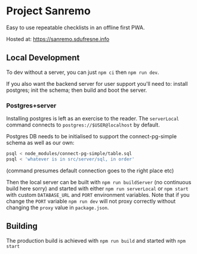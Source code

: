 # Project Sanremo

Easy to use repeatable checklists in an offline first PWA.

Hosted at: https://sanremo.sdufresne.info

## Local Development

To dev without a server, you can just `npm ci` then `npm run dev`.

If you also want the backend server for user support you'll need to: install postgres; init the schema; then build and boot the server.

### Postgres+server

Installing postgres is left as an exercise to the reader. The `serverLocal` command connects to `postgres://$USER@localhost` by default.

Postgres DB needs to be initialised to support the connect-pg-simple schema as well as our own:

```sh
psql < node_modules/connect-pg-simple/table.sql
psql < 'whatever is in src/server/sql, in order'
```

(command presumes default connection goes to the right place etc)

Then the local server can be built with `npm run buildServer` (no continuous build here sorry) and started with either `npm run serverLocal` or `npm start` with custom `DATABASE_URL` and `PORT` environment variables. Note that if you change the `PORT` variable `npm run dev` will not proxy correctly without changing the `proxy` value in `package.json`.

## Building

The production build is achieved with `npm run build` and started with `npm start`
